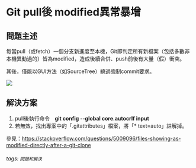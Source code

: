 # Git pull後 modified異常暴增

## 問題主述
每當pull（或fetch）一個分支新進度至本機，Git即判定所有新檔案（包括多數非本機異動過的）皆為modified，造成後續合併、push前後有大量（假）衝突。

其後，僅能以GUI方法（如SourceTree）繞過強制commit要求。

![](https://i.imgur.com/PhkKajG.png)

## 解決方案

1. pull後執行命令　**git config --global core.autocrlf input**
2. 若無效，找出專案中的「.gitattributes」檔案，將「* text=auto」註解掉。


參見：https://stackoverflow.com/questions/5009096/files-showing-as-modified-directly-after-a-git-clone


###### tags: `問題和解決`